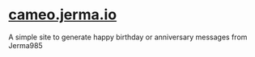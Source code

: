 # [cameo.jerma.io](cameo.jerma.io)
A simple site to generate happy birthday or anniversary messages from Jerma985
